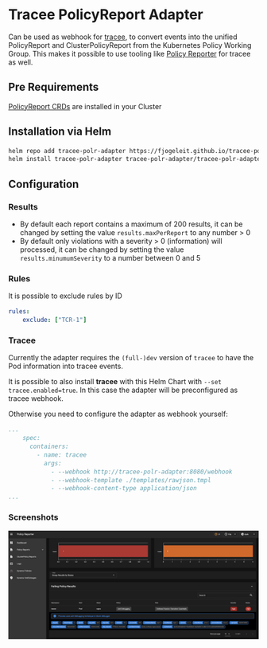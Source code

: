 # Tracee PolicyReport Adapter

Can be used as webhook for [tracee](https://github.com/aquasecurity/tracee), to convert events into the unified PolicyReport and ClusterPolicyReport from the Kubernetes Policy Working Group. This makes it possible to use tooling like [Policy Reporter](https://github.com/kyverno/policy-reporter) for tracee as well.

## Pre Requirements

[PolicyReport CRDs](https://github.com/kubernetes-sigs/wg-policy-prototypes/tree/master/policy-report/crd/v1alpha2) are installed in your Cluster

## Installation via Helm

```bash
helm repo add tracee-polr-adapter https://fjogeleit.github.io/tracee-polr-adapter
helm install tracee-polr-adapter tracee-polr-adapter/tracee-polr-adapter -n tracee --create-namespace
```

## Configuration

### Results

* By default each report contains a maximum of 200 results, it can be changed by setting the value `results.maxPerReport` to any number > 0
* By default only violations with a severity > 0 (information) will processed, it can be changed by setting the value `results.minumumSeverity` to a number between 0 and 5

### Rules

It is possible to exclude rules by ID

```yaml (values.yaml)
rules:
    exclude: ["TCR-1"]
```

### Tracee

Currently the adapter requires the `(full-)dev` version of `tracee` to have the Pod information into tracee events.

It is possible to also install __tracee__ with this Helm Chart with `--set tracee.enabled=true`. In this case the adapter will be preconfigured as tracee webhook.

Otherwise you need to configure the adapter as webhook yourself:

```yaml
...
    spec:
      containers:
        - name: tracee
          args:
            - --webhook http://tracee-polr-adapter:8080/webhook
            - --webhook-template ./templates/rawjson.tmpl
            - --webhook-content-type application/json
...
```

### Screenshots

![Policy Reporter UI - Tracee Screenshot](https://github.com/fjogeleit/tracee-polr-adapter/blob/main/images/tracee.png?raw=true)
